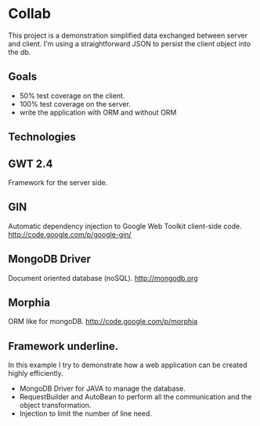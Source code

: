Collab
=======
This project is a demonstration simplified data exchanged between server and client.
I'm using a straightforward JSON to persist the client object into the db.

Goals
-------
 - 50% test coverage on the client.
 - 100% test coverage on the server.
 - write the application with ORM and without ORM

Technologies
-------

GWT 2.4
-------
Framework for the server side.

GIN
---
Automatic dependency injection to Google Web Toolkit client-side code.
http://code.google.com/p/google-gin/

MongoDB Driver
---
Document oriented database (noSQL).
http://mongodb.org

Morphia
----
ORM like for mongoDB.
http://code.google.com/p/morphia

Framework underline.
--------
In this example I try to demonstrate how a web application can be created highly efficiently.
- MongoDB Driver for JAVA to manage the database.
- RequestBuilder and AutoBean to perform all the communication and the object transformation.
- Injection to limit the number of line need.

